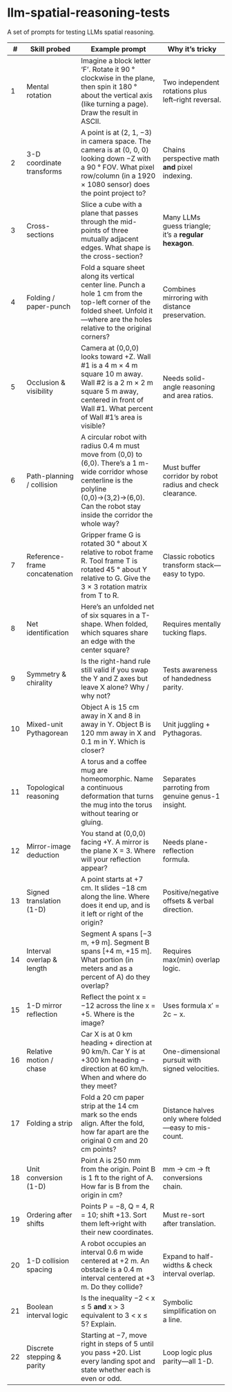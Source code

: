# llm-spatial-reasoning-tests

A set of prompts for testing LLMs spatial reasoning.

| # | **Skill probed** | **Example prompt** | **Why it’s tricky** |
|----|-----------------------------------|-----------------------------------------------------------------------------------------------------------------------------------------------------------------------------------------------------|------------------------------------------------------------------------------------------------|
| 1 | Mental rotation | Imagine a block letter ‘F’. Rotate it 90 ° clockwise in the plane, then spin it 180 ° about the vertical axis (like turning a page). Draw the result in ASCII. | Two independent rotations plus left–right reversal. |
| 2 | 3-D coordinate transforms | A point is at (2, 1, −3) in camera space. The camera is at (0, 0, 0) looking down −Z with a 90 ° FOV. What pixel row/column (in a 1920 × 1080 sensor) does the point project to? | Chains perspective math **and** pixel indexing. |
| 3 | Cross-sections | Slice a cube with a plane that passes through the mid-points of three mutually adjacent edges. What shape is the cross-section? | Many LLMs guess triangle; it’s a **regular hexagon**. |
| 4 | Folding / paper-punch | Fold a square sheet along its vertical center line. Punch a hole 1 cm from the top-left corner of the folded sheet. Unfold it—where are the holes relative to the original corners? | Combines mirroring with distance preservation. |
| 5 | Occlusion & visibility | Camera at (0,0,0) looks toward +Z. Wall #1 is a 4 m × 4 m square 10 m away. Wall #2 is a 2 m × 2 m square 5 m away, centered in front of Wall #1. What percent of Wall #1’s area is visible? | Needs solid-angle reasoning and area ratios. |
| 6 | Path-planning / collision | A circular robot with radius 0.4 m must move from (0,0) to (6,0). There’s a 1 m-wide corridor whose centerline is the polyline (0,0)→(3,2)→(6,0). Can the robot stay inside the corridor the whole way? | Must buffer corridor by robot radius and check clearance. |
| 7 | Reference-frame concatenation | Gripper frame G is rotated 30 ° about X relative to robot frame R. Tool frame T is rotated 45 ° about Y relative to G. Give the 3 × 3 rotation matrix from T to R. | Classic robotics transform stack—easy to typo. |
| 8 | Net identification | Here’s an unfolded net of six squares in a T-shape. When folded, which squares share an edge with the center square? | Requires mentally tucking flaps. |
| 9 | Symmetry & chirality | Is the right-hand rule still valid if you swap the Y and Z axes but leave X alone? Why / why not? | Tests awareness of handedness parity. |
| 10 | Mixed-unit Pythagorean | Object A is 15 cm away in X and 8 in away in Y. Object B is 120 mm away in X and 0.1 m in Y. Which is closer? | Unit juggling + Pythagoras. |
| 11 | Topological reasoning | A torus and a coffee mug are homeomorphic. Name a continuous deformation that turns the mug into the torus without tearing or gluing. | Separates parroting from genuine genus-1 insight. |
| 12 | Mirror-image deduction | You stand at (0,0,0) facing +Y. A mirror is the plane X = 3. Where will your reflection appear? | Needs plane-reflection formula. |
| 13 | Signed translation (1-D) | A point starts at +7 cm. It slides −18 cm along the line. Where does it end up, and is it left or right of the origin? | Positive/negative offsets & verbal direction. |
| 14 | Interval overlap & length | Segment A spans [−3 m, +9 m]. Segment B spans [+4 m, +15 m]. What portion (in meters and as a percent of A) do they overlap? | Requires max(min) overlap logic. |
| 15 | 1-D mirror reflection | Reflect the point x = −12 across the line x = +5. Where is the image? | Uses formula x′ = 2c − x. |
| 16 | Relative motion / chase | Car X is at 0 km heading + direction at 90 km/h. Car Y is at +300 km heading − direction at 60 km/h. When and where do they meet? | One-dimensional pursuit with signed velocities. |
| 17 | Folding a strip | Fold a 20 cm paper strip at the 14 cm mark so the ends align. After the fold, how far apart are the original 0 cm and 20 cm points? | Distance halves only where folded—easy to mis-count. |
| 18 | Unit conversion (1-D) | Point A is 250 mm from the origin. Point B is 1 ft to the right of A. How far is B from the origin in cm? | mm → cm → ft conversions chain. |
| 19 | Ordering after shifts | Points P = −8, Q = 4, R = 10; shift +13. Sort them left→right with their new coordinates. | Must re-sort after translation. |
| 20 | 1-D collision spacing | A robot occupies an interval 0.6 m wide centered at +2 m. An obstacle is a 0.4 m interval centered at +3 m. Do they collide? | Expand to half-widths & check interval overlap. |
| 21 | Boolean interval logic | Is the inequality −2 < x ≤ 5 **and** x > 3 equivalent to 3 < x ≤ 5? Explain. | Symbolic simplification on a line. |
| 22 | Discrete stepping & parity | Starting at −7, move right in steps of 5 until you pass +20. List every landing spot and state whether each is even or odd. | Loop logic plus parity—all 1-D. |
